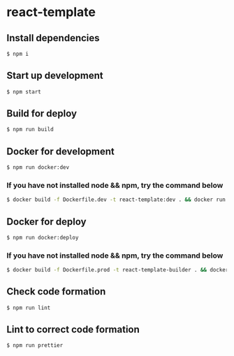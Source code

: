 # react-template

## Install dependencies

```bash
$ npm i
```

## Start up development

```bash
$ npm start
```

## Build for deploy

```bash
$ npm run build
```

## Docker for development

```bash
$ npm run docker:dev
```

### If you have not installed node && npm, try the command below

```bash
$ docker build -f Dockerfile.dev -t react-template:dev . && docker run -v ${PWD}:/app -v /app/node_modules -p 8080:8080 --rm react-template:dev
```

## Docker for deploy

```bash
$ npm run docker:deploy
```

### If you have not installed node && npm, try the command below

```bash
$ docker build -f Dockerfile.prod -t react-template-builder . && docker run -it -p 80:80 --rm react-template-builder
```

## Check code formation

```bash
$ npm run lint
```

## Lint to correct code formation

```bash
$ npm run prettier
```
